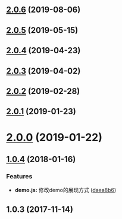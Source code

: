 <a name="2.0.6"></a>
## [2.0.6](https://github.com/tinper-bee/switch/compare/v2.0.5...v2.0.6) (2019-08-06)



<a name="2.0.5"></a>
## [2.0.5](https://github.com/tinper-bee/switch/compare/v2.0.4...v2.0.5) (2019-05-15)



<a name="2.0.4"></a>
## [2.0.4](https://github.com/tinper-bee/switch/compare/v2.0.3...v2.0.4) (2019-04-23)



<a name="2.0.3"></a>
## [2.0.3](https://github.com/tinper-bee/switch/compare/v2.0.2...v2.0.3) (2019-04-02)



<a name="2.0.2"></a>
## [2.0.2](https://github.com/tinper-bee/switch/compare/v2.0.1...v2.0.2) (2019-02-28)



<a name="2.0.1"></a>
## [2.0.1](https://github.com/tinper-bee/switch/compare/v2.0.0...v2.0.1) (2019-01-23)



<a name="2.0.0"></a>
# [2.0.0](https://github.com/tinper-bee/switch/compare/v1.0.4...v2.0.0) (2019-01-22)



<a name="1.0.4"></a>
## [1.0.4](https://github.com/tinper-bee/switch/compare/1.0.3...v1.0.4) (2018-01-16)


### Features

* **demo.js:** 修改demo的展现方式 ([daea8b6](https://github.com/tinper-bee/switch/commit/daea8b6))



<a name="1.0.3"></a>
## 1.0.3 (2017-11-14)




